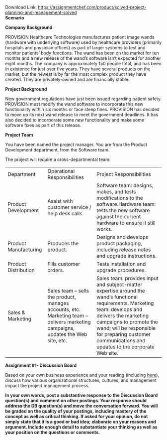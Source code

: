 Download Link: https://assignmentchef.com/product/solved-project-planning-and-management-solved
<br>
<strong>Scenario</strong>

<strong>Company Background</strong>

PROVISION Healthcare Technologies manufactures patient image wands (hardware with underlying software) used by healthcare providers (primarily hospitals and physician offices) as part of larger systems to test and monitor patients’ body functions. The wand has been on the market for ten months and a new release of the wand’s software isn’t expected for another eight months. The company is approximately 150 people total, and has been in existence for just over five years. They have several products on the market, but the newest is by far the most complex product they have created. They are privately-owned and are financially stable.

<strong>Project Background</strong>

New government regulations have just been issued regarding patient safety. PROVISION must modify the wand software to incorporate this new functionality within six months or face steep fines. PROVISION has decided to move up its next wand release to meet the government deadlines. It has also decided to incorporate some new functionality and make some software fixes as part of this release.

<strong>Project Team</strong>

You have been named the project manager. You are from the Product Development department, from the Software team.

The project will require a cross-departmental team:

<table width="69%">

 <tbody>

  <tr>

   <td>Department</td>

   <td>Operational Responsibilities</td>

   <td>Project Responsibilities</td>

  </tr>

  <tr>

   <td>Product Development</td>

   <td>Assist with customer service / help desk calls.</td>

   <td>Software team: designs, makes, and tests modifications to the software.Hardware team: tests the new software against the current hardware to ensure it still works.</td>

  </tr>

  <tr>

   <td>Product Manufacturing</td>

   <td>Produces the product.</td>

   <td>Designs and develops product packaging, including release notes and upgrade instructions.</td>

  </tr>

  <tr>

   <td>Product Distribution</td>

   <td>Fills customer orders.</td>

   <td>Tests installation and upgrade procedures.</td>

  </tr>

  <tr>

   <td>Sales &amp; Marketing</td>

   <td>Sales team – sells the product, manages accounts, etc. Marketing team – delivers marketing campaigns, updates the Web site, etc.</td>

   <td>Sales team: provides input and subject-matter expertise around the wand’s functional requirements. Marketing team: develops and delivers the marketing campaigns to promote the wand; will be responsible for preparing customer communications and updates to the corporate Web site.</td>

  </tr>

 </tbody>

</table>

<strong>Assignment #1- Discussion Board </strong>

Based on your own business experience and your reading (including <a href="https://class.aiuniv.edu/LCMSFileShareCommon/1b9/4c5/793/a3d/4d8/c8a/582/713/39f/81c/51/MGT637_u1ar_806.pdf">here</a>), discuss how various organizational structures, cultures, and management impact the project management process.

<strong>In your own words, post a substantive response to the Discussion Board question(s) and comment on other postings. Your response should address the DB question(s) and move the conversation forward. You will be graded on the quality of your postings, including mastery of the concept as well as critical thinking. If asked for your opinion, do not simply state that it is a good or bad idea; elaborate on your reasons and argument. Include enough detail to substantiate your thinking as well as your position on the questions or comments.</strong>


